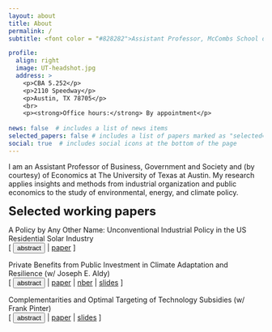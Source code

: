 ```yaml
---
layout: about
title: About
permalink: /
subtitle: <font color = "#828282">Assistant Professor, McCombs School of Business<br>The University of Texas at Austin</font>

profile:
  align: right
  image: UT-headshot.jpg
  address: >
    <p>CBA 5.252</p>
    <p>2110 Speedway</p>
    <p>Austin, TX 78705</p>
    <br>
    <p><strong>Office hours:</strong> By appointment</p>
    
news: false  # includes a list of news items
selected_papers: false # includes a list of papers marked as "selected={true}"
social: true  # includes social icons at the bottom of the page
---
```


I am an Assistant Professor of Business, Government and Society and (by courtesy) of Economics at The University of Texas at Austin.  My research applies insights and methods from industrial organization and public economics to the study of environmental, energy, and climate policy. 

<strong><font size = "5">Selected working papers</font></strong>
<p style="margin-bottom:0"> A Policy by Any Other Name: Unconventional Industrial Policy in the US Residential Solar Industry</p>
<div class="buttonbar">[ <button class="button" onclick="button(&quot;abs1&quot;)">abstract</button> | <a href="/assets/pdf/papers/Bradt_JMP.pdf" target="_blank">paper</a> ]</div>
<div class="popup" id="abs1" style="display: none;">Consumer subsidies are a common policy tool for supporting the adoption of clean energy technologies. Policymakers often justify these programs as a means of stimulating infant industries, arguing that greater demand increases industry learning-by-doing, which in turn reduces costs for potential entrants. This requires learning spillovers between firms that make experience-based cost reductions a public good. However, spillovers can reduce firms' incentives to expand output and lower costs. To evaluate this tradeoff, I estimate a dynamic structural model of the market for solar panel installations in California that endogenizes firms’ entry and exit decisions and allows for learning-by-doing with knowledge spillovers. I find that a 1<span>&#37;</span> increase in a firm’s cumulative production leads to a 0.7<span>&#37;</span> reduction in installation-specific costs and that learning spills over across firms. Counterfactual analysis reveals that a state-level consumer subsidy program increased installer entry by 9<span>&#37;</span>, indicating that industry cost reductions outweigh the decrease in firms' incentives to reduce costs by expanding output. While consumer subsidies may be effective at increasing industry size, I find that standard industrial policies such as entry subsidies provide greater welfare gains.</div>

<p style="margin-bottom:0">Private Benefits from Public Investment in Climate Adaptation and Resilience (w/ Joseph E. Aldy)</p>
<div class="buttonbar">[ <button class="button" onclick="button(&quot;abs6&quot;)">abstract</button> | <a href="/assets/pdf/papers/BradtAldy_ClimateAdaptation.pdf" target="_blank">paper</a> | <a href="https://www.nber.org/papers/w33633" target="_blank">nber</a>  | <a href="/assets/pdf/slides/bradt_aldy_nber_2023.pdf" target="_blank">slides</a> ]</div>
<div class="popup" id="abs6" style="display: none;">Flood protection infrastructure investments, such as Army Corps of Engineers levees, can enhance resilience to flood risks amplified by climate change. We estimate levees’ benefits by exploiting repeat residential property transactions. In areas protected by levees, home values increase 3-4 percent. Levees impose adverse spillover flood risks that reduce home values in nearby areas by 1-5 percent. Capitalized benefits in protected areas are progressive, but adverse spillover impacts are regressive. Capitalized benefits at levee construction do not vary by race, but racial sorting occurs post-construction. The local political economy of levee construction can explain the distribution of winners and losers.</div>

<p style="margin-bottom:0">Complementarities and Optimal Targeting of Technology Subsidies (w/ Frank Pinter)</p>
<div class="buttonbar">[ <button class="button" onclick="button(&quot;abs2&quot;)">abstract</button> | <a href="/assets/pdf/papers/BradtPinter_SubsidiesAndComplementarities.pdf" target="_blank">paper</a>  | <a href="/assets/pdf/slides/bradt_pinter_iioc_2025.pdf" target="_blank">slides</a> ]</div>
<div class="popup" id="abs2" style="display: none;">Policies often implicitly ignore potential interactions between related products. This is particularly true in the case of clean, energy-efficient technologies. We develop a theory of second-best policy for interacting clean technologies where first-best Pigouvian taxation of dirty substitutes is infeasible. Optimal second-best policy involves subsidies that are a function of cross-technology substitution patterns. Ignoring these interactions is welfare-reducing due to infra-marginal take-up of the subsidies and the optimal policy accounts for this by targeting the more price-responsive clean technology. We find evidence of complementarities between solar photovoltaics and plug-in electric vehicles in California, suggesting that policymakers should consider these interactions when setting policy in this context.</div>

<script>
function button(id) {
  var x = document.getElementById(id);
  var ids = ["abs1", "abs2", "abs3", "abs4", "sum1", "sum2"];
  for(var i = 0; i < ids.length; i++) {
    var item = ids[i];
    if (item != id) {
      document.getElementById(item).style.display = "none";
    } else {
      if (x.style.display === "none") {
        x.style.display = "block"
      } else {
        x.style.display = "none";
      }
    }
  }	
}
</script> 